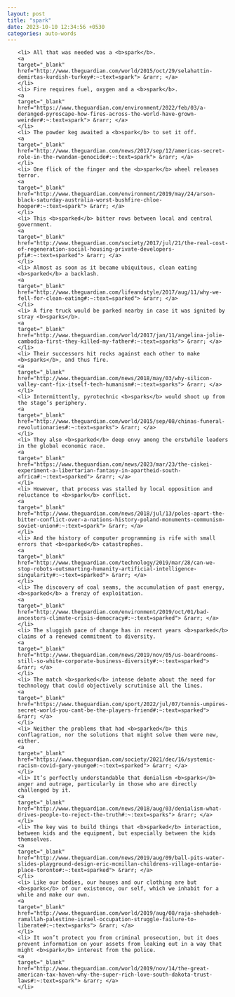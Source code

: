 ```yaml
---
layout: post
title: "spark"
date: 2023-10-10 12:34:56 +0530
categories: auto-words
---
```

<ol>

    <li> All that was needed was a <b>spark</b>.
    <a 
    target="_blank" 
    href="http://www.theguardian.com/world/2015/oct/29/selahattin-demirtas-kurdish-turkey#:~:text=spark"> &rarr; </a>
    </li>
    <li> Fire requires fuel, oxygen and a <b>spark</b>.
    <a 
    target="_blank" 
    href="https://www.theguardian.com/environment/2022/feb/03/a-deranged-pyroscape-how-fires-across-the-world-have-grown-weirder#:~:text=spark"> &rarr; </a>
    </li>
    <li> The powder keg awaited a <b>spark</b> to set it off.
    <a 
    target="_blank" 
    href="http://www.theguardian.com/news/2017/sep/12/americas-secret-role-in-the-rwandan-genocide#:~:text=spark"> &rarr; </a>
    </li>
    <li> One flick of the finger and the <b>spark</b> wheel releases terror.
    <a 
    target="_blank" 
    href="http://www.theguardian.com/environment/2019/may/24/arson-black-saturday-australia-worst-bushfire-chloe-hooper#:~:text=spark"> &rarr; </a>
    </li>
    <li> This <b>sparked</b> bitter rows between local and central government.
    <a 
    target="_blank" 
    href="http://www.theguardian.com/society/2017/jul/21/the-real-cost-of-regeneration-social-housing-private-developers-pfi#:~:text=sparked"> &rarr; </a>
    </li>
    <li> Almost as soon as it became ubiquitous, clean eating <b>sparked</b> a backlash.
    <a 
    target="_blank" 
    href="http://www.theguardian.com/lifeandstyle/2017/aug/11/why-we-fell-for-clean-eating#:~:text=sparked"> &rarr; </a>
    </li>
    <li> A fire truck would be parked nearby in case it was ignited by stray <b>sparks</b>.
    <a 
    target="_blank" 
    href="http://www.theguardian.com/world/2017/jan/11/angelina-jolie-cambodia-first-they-killed-my-father#:~:text=sparks"> &rarr; </a>
    </li>
    <li> Their successors hit rocks against each other to make <b>sparks</b>, and thus fire.
    <a 
    target="_blank" 
    href="http://www.theguardian.com/news/2018/may/03/why-silicon-valley-cant-fix-itself-tech-humanism#:~:text=sparks"> &rarr; </a>
    </li>
    <li> Intermittently, pyrotechnic <b>sparks</b> would shoot up from the stage’s periphery.
    <a 
    target="_blank" 
    href="http://www.theguardian.com/world/2015/sep/08/chinas-funeral-revolutionaries#:~:text=sparks"> &rarr; </a>
    </li>
    <li> They also <b>sparked</b> deep envy among the erstwhile leaders in the global economic race.
    <a 
    target="_blank" 
    href="https://www.theguardian.com/news/2023/mar/23/the-ciskei-experiment-a-libertarian-fantasy-in-apartheid-south-africa#:~:text=sparked"> &rarr; </a>
    </li>
    <li> However, that process was stalled by local opposition and reluctance to <b>spark</b> conflict.
    <a 
    target="_blank" 
    href="http://www.theguardian.com/news/2018/jul/13/poles-apart-the-bitter-conflict-over-a-nations-history-poland-monuments-communism-soviet-union#:~:text=spark"> &rarr; </a>
    </li>
    <li> And the history of computer programming is rife with small errors that <b>sparked</b> catastrophes.
    <a 
    target="_blank" 
    href="http://www.theguardian.com/technology/2019/mar/28/can-we-stop-robots-outsmarting-humanity-artificial-intelligence-singularity#:~:text=sparked"> &rarr; </a>
    </li>
    <li> The discovery of coal seams, the accumulation of past energy, <b>sparked</b> a frenzy of exploitation.
    <a 
    target="_blank" 
    href="http://www.theguardian.com/environment/2019/oct/01/bad-ancestors-climate-crisis-democracy#:~:text=sparked"> &rarr; </a>
    </li>
    <li> The sluggish pace of change has in recent years <b>sparked</b> claims of a renewed commitment to diversity.
    <a 
    target="_blank" 
    href="http://www.theguardian.com/news/2019/nov/05/us-boardrooms-still-so-white-corporate-business-diversity#:~:text=sparked"> &rarr; </a>
    </li>
    <li> The match <b>sparked</b> intense debate about the need for technology that could objectively scrutinise all the lines.
    <a 
    target="_blank" 
    href="https://www.theguardian.com/sport/2022/jul/07/tennis-umpires-secret-world-you-cant-be-the-players-friend#:~:text=sparked"> &rarr; </a>
    </li>
    <li> Neither the problems that had <b>sparked</b> this conflagration, nor the solutions that might solve them were new, either.
    <a 
    target="_blank" 
    href="https://www.theguardian.com/society/2021/dec/16/systemic-racism-covid-gary-younge#:~:text=sparked"> &rarr; </a>
    </li>
    <li> It’s perfectly understandable that denialism <b>sparks</b> anger and outrage, particularly in those who are directly challenged by it.
    <a 
    target="_blank" 
    href="http://www.theguardian.com/news/2018/aug/03/denialism-what-drives-people-to-reject-the-truth#:~:text=sparks"> &rarr; </a>
    </li>
    <li> The key was to build things that <b>sparked</b> interaction, between kids and the equipment, but especially between the kids themselves.
    <a 
    target="_blank" 
    href="http://www.theguardian.com/news/2019/aug/09/ball-pits-water-slides-playground-design-eric-mcmillan-childrens-village-ontario-place-toronto#:~:text=sparked"> &rarr; </a>
    </li>
    <li> Like our bodies, our houses and our clothing are but <b>sparks</b> of our existence, our self, which we inhabit for a while and make our own.
    <a 
    target="_blank" 
    href="http://www.theguardian.com/world/2019/aug/08/raja-shehadeh-ramallah-palestine-israel-occupation-struggle-failure-to-liberate#:~:text=sparks"> &rarr; </a>
    </li>
    <li> It won’t protect you from criminal prosecution, but it does prevent information on your assets from leaking out in a way that might <b>spark</b> interest from the police.
    <a 
    target="_blank" 
    href="http://www.theguardian.com/world/2019/nov/14/the-great-american-tax-haven-why-the-super-rich-love-south-dakota-trust-laws#:~:text=spark"> &rarr; </a>
    </li>